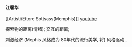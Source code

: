 #### 江馨华
[[Artisti/Ettore Sottsass(Memphis)]]	[youtube](https://youtu.be/bWNJEGFO8j4?t=3614)

探索物的距离(情绪); 交互的距离; 

刺激经济
 (Mephis 风格成为 80年代的流行美学, 将)
风格驱动 , 